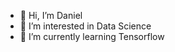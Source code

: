 - 👋 Hi, I’m Daniel
- 👀 I’m interested in Data Science
- 🌱 I’m currently learning Tensorflow

<!---
Bcalm2day/Bcalm2day is a ✨ special ✨ repository because its `README.md` (this file) appears on your GitHub profile.
You can click the Preview link to take a look at your changes.
--->
